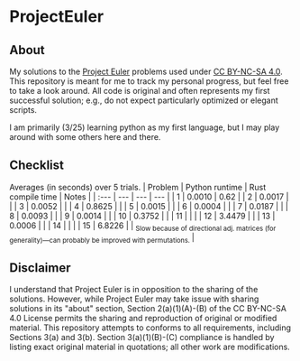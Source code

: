 # ProjectEuler

## About

My solutions to the [Project Euler](https://projecteuler.net/) problems used under [CC BY-NC-SA 4.0](https://creativecommons.org/licenses/by-nc-sa/4.0/). This repository is meant for me to track my personal progress, but feel free to take a look around. All code is original and often represents my first successful solution; e.g., do not expect particularly optimized or elegant scripts.

I am primarily (3/25) learning python as my first language, but I may play around with some others here and there.

## Checklist

Averages (in seconds) over 5 trials.
| Problem | Python runtime | Rust compile time | Notes |
| :--- | --- | --- | --- |
| 1 | 0.0010 | 0.62 |
| 2 | 0.0017 | |
| 3 | 0.0052 | |
| 4 | 0.8625 | |
| 5 | 0.0015 | |
| 6 | 0.0004 | |
| 7 | 0.0187 | |
| 8 | 0.0093 | |
| 9 | 0.0014 | |
| 10 | 0.3752 | |
| 11 | | |
| 12 | 3.4479 | |
| 13 | 0.0006 | |
| 14 | | |
| 15 | 6.8226 | | <sub> Slow because of directional adj. matrices (for generality)—can probably be improved with permutations. </sub> |


## Disclaimer

I understand that Project Euler is in opposition to the sharing of the solutions. However, while Project Euler may take issue with sharing solutions in its "about" section, Section 2(a)(1)(A)-(B) of the CC BY-NC-SA 4.0 License permits the sharing and reproduction of original or modified material. This repository attempts to conforms to all requirements, including Sections 3(a) and 3(b). Section 3(a)(1)(B)-(C) compliance is handled by listing exact original material in quotations; all other work are modifications.

